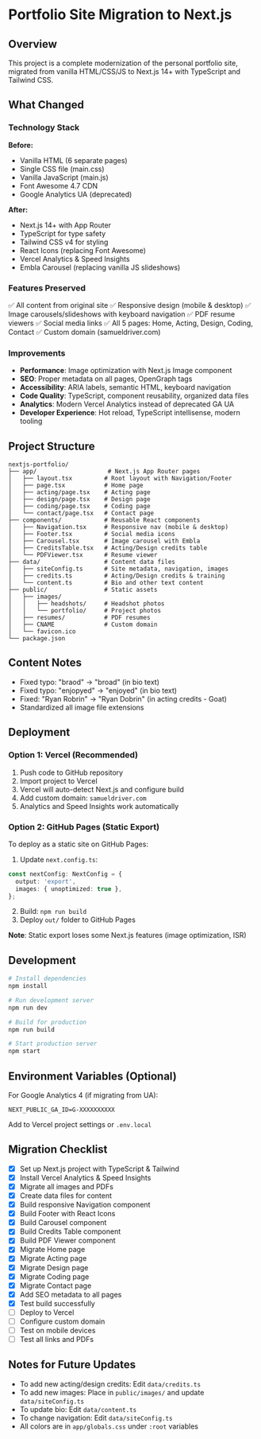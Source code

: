 # Portfolio Site Migration to Next.js

## Overview

This project is a complete modernization of the personal portfolio site, migrated from vanilla HTML/CSS/JS to Next.js 14+ with TypeScript and Tailwind CSS.

## What Changed

### Technology Stack

**Before:**
- Vanilla HTML (6 separate pages)
- Single CSS file (main.css)
- Vanilla JavaScript (main.js)
- Font Awesome 4.7 CDN
- Google Analytics UA (deprecated)

**After:**
- Next.js 14+ with App Router
- TypeScript for type safety
- Tailwind CSS v4 for styling
- React Icons (replacing Font Awesome)
- Vercel Analytics & Speed Insights
- Embla Carousel (replacing vanilla JS slideshows)

### Features Preserved

✅ All content from original site
✅ Responsive design (mobile & desktop)
✅ Image carousels/slideshows with keyboard navigation
✅ PDF resume viewers
✅ Social media links
✅ All 5 pages: Home, Acting, Design, Coding, Contact
✅ Custom domain (samueldriver.com)

### Improvements

- **Performance**: Image optimization with Next.js Image component
- **SEO**: Proper metadata on all pages, OpenGraph tags
- **Accessibility**: ARIA labels, semantic HTML, keyboard navigation
- **Code Quality**: TypeScript, component reusability, organized data files
- **Analytics**: Modern Vercel Analytics instead of deprecated GA UA
- **Developer Experience**: Hot reload, TypeScript intellisense, modern tooling

## Project Structure

```
nextjs-portfolio/
├── app/                    # Next.js App Router pages
│   ├── layout.tsx         # Root layout with Navigation/Footer
│   ├── page.tsx           # Home page
│   ├── acting/page.tsx    # Acting page
│   ├── design/page.tsx    # Design page
│   ├── coding/page.tsx    # Coding page
│   └── contact/page.tsx   # Contact page
├── components/            # Reusable React components
│   ├── Navigation.tsx     # Responsive nav (mobile & desktop)
│   ├── Footer.tsx         # Social media icons
│   ├── Carousel.tsx       # Image carousel with Embla
│   ├── CreditsTable.tsx   # Acting/Design credits table
│   └── PDFViewer.tsx      # Resume viewer
├── data/                  # Content data files
│   ├── siteConfig.ts      # Site metadata, navigation, images
│   ├── credits.ts         # Acting/Design credits & training
│   └── content.ts         # Bio and other text content
├── public/                # Static assets
│   ├── images/
│   │   ├── headshots/     # Headshot photos
│   │   └── portfolio/     # Project photos
│   ├── resumes/           # PDF resumes
│   ├── CNAME              # Custom domain
│   └── favicon.ico
└── package.json
```

## Content Notes

- Fixed typo: "braod" → "broad" (in bio text)
- Fixed typo: "enjopyed" → "enjoyed" (in bio text)
- Fixed: "Ryan Robrin" → "Ryan Dobrin" (in acting credits - Goat)
- Standardized all image file extensions

## Deployment

### Option 1: Vercel (Recommended)

1. Push code to GitHub repository
2. Import project to Vercel
3. Vercel will auto-detect Next.js and configure build
4. Add custom domain: `samueldriver.com`
5. Analytics and Speed Insights work automatically

### Option 2: GitHub Pages (Static Export)

To deploy as a static site on GitHub Pages:

1. Update `next.config.ts`:
```typescript
const nextConfig: NextConfig = {
  output: 'export',
  images: { unoptimized: true },
};
```

2. Build: `npm run build`
3. Deploy `out/` folder to GitHub Pages

**Note**: Static export loses some Next.js features (image optimization, ISR)

## Development

```bash
# Install dependencies
npm install

# Run development server
npm run dev

# Build for production
npm run build

# Start production server
npm start
```

## Environment Variables (Optional)

For Google Analytics 4 (if migrating from UA):

```env
NEXT_PUBLIC_GA_ID=G-XXXXXXXXXX
```

Add to Vercel project settings or `.env.local`

## Migration Checklist

- [x] Set up Next.js project with TypeScript & Tailwind
- [x] Install Vercel Analytics & Speed Insights
- [x] Migrate all images and PDFs
- [x] Create data files for content
- [x] Build responsive Navigation component
- [x] Build Footer with React Icons
- [x] Build Carousel component
- [x] Build Credits Table component
- [x] Build PDF Viewer component
- [x] Migrate Home page
- [x] Migrate Acting page
- [x] Migrate Design page
- [x] Migrate Coding page
- [x] Migrate Contact page
- [x] Add SEO metadata to all pages
- [x] Test build successfully
- [ ] Deploy to Vercel
- [ ] Configure custom domain
- [ ] Test on mobile devices
- [ ] Test all links and PDFs

## Notes for Future Updates

- To add new acting/design credits: Edit `data/credits.ts`
- To add new images: Place in `public/images/` and update `data/siteConfig.ts`
- To update bio: Edit `data/content.ts`
- To change navigation: Edit `data/siteConfig.ts`
- All colors are in `app/globals.css` under `:root` variables
